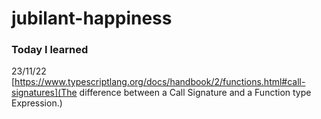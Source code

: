 # jubilant-happiness

### Today I learned

23/11/22
[https://www.typescriptlang.org/docs/handbook/2/functions.html#call-signatures](The difference between a Call Signature and a Function type Expression.)
